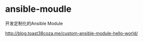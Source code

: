 # ansible-moudle
开发定制化的Ansible Module

http://blog.toast38coza.me/custom-ansible-module-hello-world/